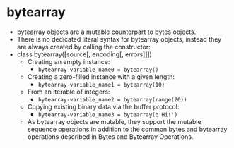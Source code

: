 # bytearray
- bytearray objects are a mutable counterpart to bytes objects.
- There is no dedicated literal syntax for bytearray objects, instead they are always created by calling the constructor:
- class bytearray([source[, encoding[, errors]]])
    - Creating an empty instance:
        - `bytearray-variable_name0 = bytearray()`
    - Creating a zero-filled instance with a given length: 
        - `bytearray-variable_name1 = bytearray(10)`
    - From an iterable of integers: 
        - `bytearray-variable_name2 = bytearray(range(20))`
    - Copying existing binary data via the buffer protocol:
        - `bytearray-variable_name3 = bytearray(b'Hi!')`
    - As bytearray objects are mutable, they support the mutable sequence operations in addition to the common bytes and bytearray operations described in Bytes and Bytearray Operations.